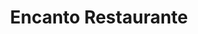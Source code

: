 ---
title : Encanto Restaurante
layout: negocio
slogan: Comparte un momento unico con nosotros
web: 
categoria: Restaurante
imagenes: ["/assets/img/directorio/webp/encanto-restaurante.webp"]
direccion: Encanto. Carr. Transpeninsular 1015,Primo Tapia, B.C. 22712 Rosarito, Península de Baja California, México
estado: Baja California
municipio: Rosarito
codigo: 22712
latitude: 32.1698999
longitude: -116.9177229
telefono: 661 172 1766
cocina:
rango: $$
facebook: https://www.facebook.com/restaurantencanto
instagram: https://www.instagram.com/encantorest/
whatsapp: +52 1 661 172 1766
horariodeservicio: Abierto todos los dias de 9:00 AM a 21:00 PM
descripcion: Restaurante de carnes y mariscos con la mejor vista al mar de Baja California.
---